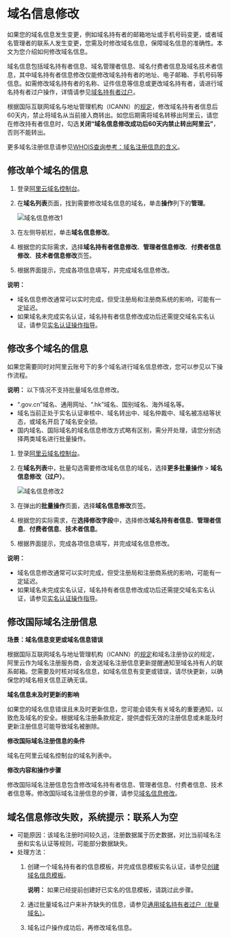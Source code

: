 # 域名信息修改

如果您的域名信息发生变更，例如域名持有者的邮箱地址或手机号码变更，或者域名管理者的联系人发生变更，您需及时修改域名信息，保障域名信息的准确性。本文为您介绍如何修改域名信息。

域名信息包括域名持有者信息、域名管理者信息、域名付费者信息及域名技术者信息，其中域名持有者信息修改仅能修改域名持有者的地址、电子邮箱、手机号码等信息。如需修改域名持有者的名称、证件信息等信息或更改域名持有者，请进行域名持有者过户操作，详情请参见[域名持有者过户](/cn.zh-CN/域名管理/域名修改/域名持有者过户.md)。

根据国际互联网域名与地址管理机构（ICANN）的[规定](https://www.icann.org/resources/pages/transfer-policy-2017-05-23-zh)，修改域名持有者信息后60天内，禁止将域名从当前接入商转出。如您后期需将域名转移出阿里云，请您在修改持有者信息时，勾选**关闭“域名信息修改成功后60天内禁止转出阿里云”**，否则不能转出。

更多域名注册信息请参见[WHOIS查询参考：域名注册信息的含义](/cn.zh-CN/域名查询/WHOIS查询参考：域名注册信息的含义.md)。

## 修改单个域名的信息

1.  登录[阿里云域名控制台](https://dc.console.aliyun.com)。

2.  在**域名列表**页面，找到需要修改域名信息的域名，单击**操作**列下的**管理**。

    ![域名信息修改1](https://static-aliyun-doc.oss-cn-hangzhou.aliyuncs.com/assets/img/zh-CN/4696449951/p76661.png)

3.  在左侧导航栏，单击**域名信息修改**。

4.  根据您的实际需求，选择**域名持有者信息修改**、**管理者信息修改**、**付费者信息修改**、**技术者信息修改**页签。

5.  根据界面提示，完成各项信息填写，并完成域名信息修改。


**说明：**

-   域名信息修改通常可以实时完成，但受注册局和注册商系统的影响，可能有一定延迟。
-   如果域名未完成实名认证，域名持有者信息修改成功后还需提交域名实名认证，请参见[实名认证操作指导](/cn.zh-CN/域名实名认证/域名实名认证概述.md)。

## 修改多个域名的信息

如果您需要同时对阿里云账号下的多个域名进行域名信息修改，您可以参见以下操作流程。

**说明：** 以下情况不支持批量域名信息修改。

-   “.gov.cn”域名、通用网址、“.hk”域名、国别域名、海外域名等。
-   域名当前正处于实名认证审核中、域名转出中、域名仲裁中、域名被冻结等状态，或域名开启了域名安全锁。
-   国内域名、国际域名的域名信息修改方式略有区别，需分开处理，请您分别选择两类域名进行批量操作。

1.  登录[阿里云域名控制台](https://netcn.console.aliyun.com/core/domain/list)。

2.  在**域名列表**中，批量勾选需要修改域名信息的域名，选择**更多批量操作** \> **域名信息修改（过户）**。

    ![域名信息修改2](https://static-aliyun-doc.oss-cn-hangzhou.aliyuncs.com/assets/img/zh-CN/4696449951/p76667.png)

3.  在弹出的**批量操作**页面，选择**域名信息修改**页签。

4.  根据您的实际需求，在**选择修改字段**中，选择修改**域名持有者信息**、**管理者信息**、**付费者信息**、**技术者信息**。

5.  根据界面提示，完成各项信息填写，并完成域名信息修改。


**说明：**

-   域名信息修改通常可以实时完成，但受注册局和注册商系统的影响，可能有一定延迟。
-   如果域名未完成实名认证，域名持有者信息修改成功后还需提交域名实名认证，请参见[实名认证操作指导](/cn.zh-CN/域名实名认证/域名实名认证概述.md)。

## 修改国际域名注册信息

**场景：域名信息变更或域名信息错误**

根据国际互联网域名与地址管理机构（ICANN）的[规定](https://whois.icann.org/zh/whois数据提醒政策（wdrp）)和域名注册协议的规定，阿里云作为域名注册服务商，会发送域名注册信息更新提醒通知至域名持有人的联系邮箱。您需要及时核对域名信息，如域名信息有变更或错误，请尽快更新，以确保您的域名相关信息正确无误。

**域名信息未及时更新的影响**

如果您的域名信息错误且未及时更新信息，您可能会错失有关域名的重要通知，以致危及域名的安全。根据域名注册条款规定，提供虚假无效的注册信息或未能及时更新注册信息可能导致域名被删除。

**修改国际域名注册信息的条件**

域名在阿里云域名控制台的域名列表中。

**修改内容和操作步骤**

修改国际域名注册信息包含修改域名持有者信息、管理者信息、付费者信息、技术者信息等。修改国际域名注册信息的步骤，请参见[域名信息修改](/cn.zh-CN/域名管理/域名修改/域名信息修改.md)。

## 域名信息修改失败，系统提示：联系人为空

-   可能原因：该域名注册时间较久远，注册数据属于历史数据，对比当前域名注册和实名认证等规则，可能部分数据缺失。
-   处理方法：
    1.  创建一个域名持有者的信息模板，并完成信息模板实名认证，请参见[创建域名信息模板](/cn.zh-CN/域名管理/创建域名信息模板.md)。

        **说明：** 如果已经提前创建好已实名的信息模板，请跳过此步骤。

    2.  通过批量域名过户来补齐缺失的信息，请参见[通用域名持有者过户（批量域名）](/cn.zh-CN/域名管理/域名修改/域名持有者过户.mdsection_6k0_uas_pep)。
    3.  域名过户操作成功后，再修改域名信息。

